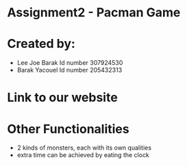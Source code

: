 # Assignment2 - Pacman Game
 
# Created by:
* Lee Joe Barak Id number 307924530
* Barak Yacouel Id number 205432313

# Link to our website



# Other Functionalities
* 2 kinds of monsters, each with its own qualities
* extra time can be achieved by eating the clock
